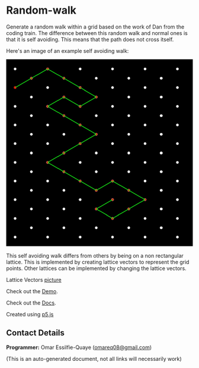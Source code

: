 # Random-walk

Generate a random walk within a grid based on the work of Dan from the coding
train.  The difference between this random walk and normal ones is that it is
self avoiding.  This means that the path does not cross itself.

Here's an image of an example self avoiding walk:

![Self Avoiding Walk](../imgs/p_020.jpg)

This self avoiding walk differs from others by being on a non rectangular
lattice.  This is implemented by creating lattice vectors to represent the grid
points.  Other lattices can be implemented by changing the lattice vectors.

Lattice Vectors [picture](https://mpb.readthedocs.io/en/latest/Data_Analysis_Tutorial/)

Check out the [Demo](https://omareq.github.io/random-walk/).

Check out the [Docs](https://omareq.github.io/random-walk/docs/).

Created using [p5.js](https://p5js.org/)

## Contact Details
__Programmer:__ Omar Essilfie-Quaye (omareq08@gmail.com)


(This is an auto-generated document, not all links will necessarily work)

